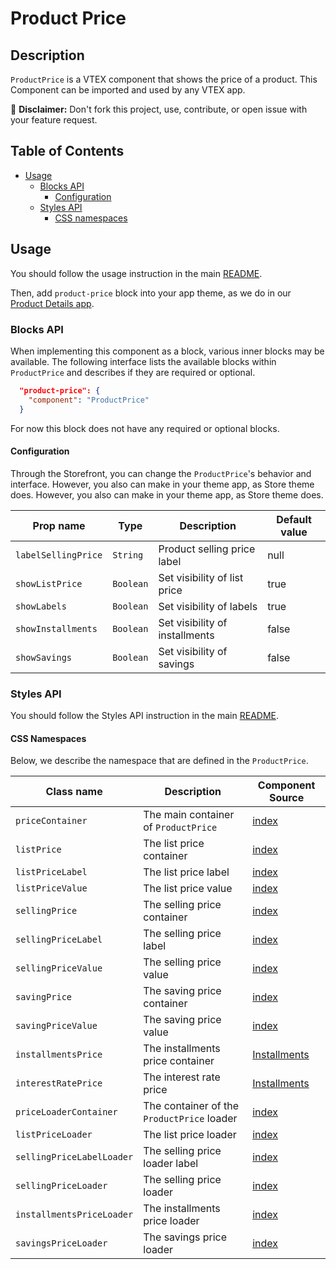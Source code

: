 # Product Price

## Description

`ProductPrice` is a VTEX component that shows the price of a product.
This Component can be imported and used by any VTEX app.

:loudspeaker: **Disclaimer:** Don't fork this project, use, contribute, or open issue with your feature request.

## Table of Contents
- [Usage](#usage)
  - [Blocks API](#blocks-api)
    - [Configuration](#configuration)
  - [Styles API](#styles-api)
    - [CSS namespaces](#css-namespaces)

## Usage

You should follow the usage instruction in the main [README](https://github.com/vtex-apps/store-components/blob/master/README.md#usage).

Then, add `product-price` block into your app theme, as we do in our [Product Details app](https://github.com/vtex-apps/product-details/blob/master/store/blocks.json). 

### Blocks API

When implementing this component as a block, various inner blocks may be available. The following interface lists the available blocks within `ProductPrice` and describes if they are required or optional.

```json
  "product-price": {
    "component": "ProductPrice"
  }
```

For now this block does not have any required or optional blocks.

#### Configuration

Through the Storefront, you can change the `ProductPrice`'s behavior and interface. However, you also can make in your theme app, as Store theme does. However, you also can make in your theme app, as Store theme does.

| Prop name | Type | Description | Default value |
| --------- | ---- | ----------- | ------------- |
| `labelSellingPrice` | `String` | Product selling price label | null |
| `showListPrice` | `Boolean` | Set visibility of list price | true |
| `showLabels` | `Boolean` | Set visibility of labels | true |
| `showInstallments` | `Boolean` | Set visibility of installments | false |
| `showSavings` | `Boolean` | Set visibility of savings | false |

### Styles API
You should follow the Styles API instruction in the main [README](https://github.com/vtex-apps/store-components/blob/master/README.md#styles-api).

#### CSS Namespaces
Below, we describe the namespace that are defined in the `ProductPrice`.

| Class name | Description | Component Source |
| ---------- | ----------- | ---------------- |
| `priceContainer` | The main container of `ProductPrice` | [index](https://github.com/vtex-apps/store-components/blob/master/react/components/ProductPrice/index.js) |
| `listPrice` | The list price container | [index](https://github.com/vtex-apps/store-components/blob/master/react/components/ProductPrice/index.js) |
| `listPriceLabel` | The list price label | [index](https://github.com/vtex-apps/store-components/blob/master/react/components/ProductPrice/index.js) | 
| `listPriceValue` | The list price value | [index](https://github.com/vtex-apps/store-components/blob/master/react/components/ProductPrice/index.js) |
| `sellingPrice` | The selling price container | [index](https://github.com/vtex-apps/store-components/blob/master/react/components/ProductPrice/index.js) | 
| `sellingPriceLabel` | The selling price label | [index](https://github.com/vtex-apps/store-components/blob/master/react/components/ProductPrice/index.js) |
| `sellingPriceValue` | The selling price value | [index](https://github.com/vtex-apps/store-components/blob/master/react/components/ProductPrice/index.js) |
| `savingPrice` | The saving price container | [index](https://github.com/vtex-apps/store-components/blob/master/react/components/ProductPrice/index.js) |
| `savingPriceValue` | The saving price value | [index](https://github.com/vtex-apps/store-components/blob/master/react/components/ProductPrice/index.js) |
| `installmentsPrice` | The installments price container | [Installments](https://github.com/vtex-apps/store-components/blob/master/react/components/ProductPrice/Installments.js) | 
| `interestRatePrice` | The interest rate price | [Installments](https://github.com/vtex-apps/store-components/blob/master/react/components/ProductPrice/Installments.js) |
| `priceLoaderContainer` | The container of the `ProductPrice` loader | [index](https://github.com/vtex-apps/store-components/blob/master/react/components/ProductPrice/index.js) |
| `listPriceLoader` | The list price loader | [index](https://github.com/vtex-apps/store-components/blob/master/react/components/ProductPrice/index.js) |
| `sellingPriceLabelLoader` | The selling price loader label | [index](https://github.com/vtex-apps/store-components/blob/master/react/components/ProductPrice/index.js) |
| `sellingPriceLoader` | The selling price loader | [index](https://github.com/vtex-apps/store-components/blob/master/react/components/ProductPrice/index.js) |
| `installmentsPriceLoader` | The installments price loader | [index](https://github.com/vtex-apps/store-components/blob/master/react/components/ProductPrice/index.js) |
| `savingsPriceLoader` | The savings price loader | [index](https://github.com/vtex-apps/store-components/blob/master/react/components/ProductPrice/index.js) |
